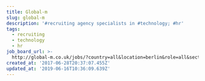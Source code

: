 ```yaml
---
title: Global-m
slug: global-m
description: '#recruiting agency specialists in #technology; #hr'
tags:
  - recruiting
  - technology
  - hr
job_board_url: >-
  http://global-m.co.uk/jobs/?country=all&location=berlin&role=all&sector=all&seniority=all&type=all&salaryRange=all
created_at: '2017-06-28T20:37:07.455Z'
updated_at: '2019-06-16T10:36:09.639Z'
---
```

